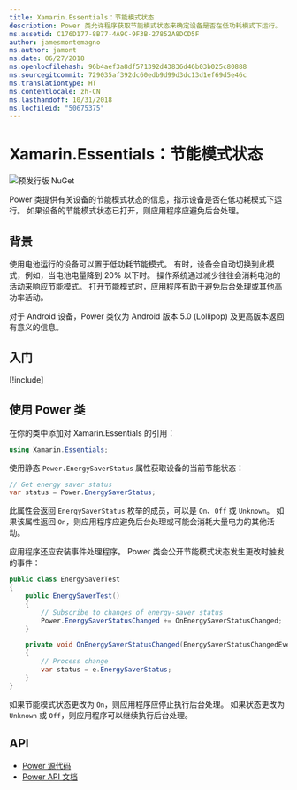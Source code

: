 ```yaml
---
title: Xamarin.Essentials：节能模式状态
description: Power 类允许程序获取节能模式状态来确定设备是否在低功耗模式下运行。
ms.assetid: C176D177-8B77-4A9C-9F3B-27852A8DCD5F
author: jamesmontemagno
ms.author: jamont
ms.date: 06/27/2018
ms.openlocfilehash: 96b4aef3a8df571392d43836d46b03b025c80888
ms.sourcegitcommit: 729035af392dc60edb9d99d3dc13d1ef69d5e46c
ms.translationtype: HT
ms.contentlocale: zh-CN
ms.lasthandoff: 10/31/2018
ms.locfileid: "50675375"
---
```

# <a name="xamarinessentials-power-energy-saver-status"></a>Xamarin.Essentials：节能模式状态

![预发行版 NuGet](~/media/shared/pre-release.png)

Power 类提供有关设备的节能模式状态的信息，指示设备是否在低功耗模式下运行。 如果设备的节能模式状态已打开，则应用程序应避免后台处理。

## <a name="background"></a>背景

使用电池运行的设备可以置于低功耗节能模式。 有时，设备会自动切换到此模式，例如，当电池电量降到 20% 以下时。 操作系统通过减少往往会消耗电池的活动来响应节能模式。 打开节能模式时，应用程序有助于避免后台处理或其他高功率活动。

对于 Android 设备，Power 类仅为 Android 版本 5.0 (Lollipop) 及更高版本返回有意义的信息。

## <a name="get-started"></a>入门

[!include[](~/essentials/includes/get-started.md)]

## <a name="using-the-power-class"></a>使用 Power 类

在你的类中添加对 Xamarin.Essentials 的引用：

```csharp
using Xamarin.Essentials;
```

使用静态 `Power.EnergySaverStatus` 属性获取设备的当前节能状态：

```csharp
// Get energy saver status
var status = Power.EnergySaverStatus;
```

此属性会返回 `EnergySaverStatus` 枚举的成员，可以是 `On`、`Off` 或 `Unknown`。 如果该属性返回 `On`，则应用程序应避免后台处理或可能会消耗大量电力的其他活动。

应用程序还应安装事件处理程序。 Power 类会公开节能模式状态发生更改时触发的事件：

```csharp
public class EnergySaverTest
{
    public EnergySaverTest()
    {
        // Subscribe to changes of energy-saver status
        Power.EnergySaverStatusChanged += OnEnergySaverStatusChanged;
    }

    private void OnEnergySaverStatusChanged(EnergySaverStatusChangedEventArgs e)
    {
        // Process change
        var status = e.EnergySaverStatus;
    }
}
```

如果节能模式状态更改为 `On`，则应用程序应停止执行后台处理。 如果状态更改为 `Unknown` 或 `Off`，则应用程序可以继续执行后台处理。

## <a name="api"></a>API

- [Power 源代码](https://github.com/xamarin/Essentials/tree/master/Xamarin.Essentials/Power)
- [Power API 文档](xref:Xamarin.Essentials.Power)
